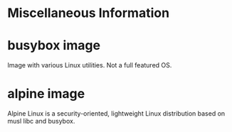 # Miscellaneous Information

# busybox image
Image with various Linux utilities. Not a full featured OS.

# alpine image
Alpine Linux is a security-oriented, lightweight Linux distribution based on musl libc and busybox.